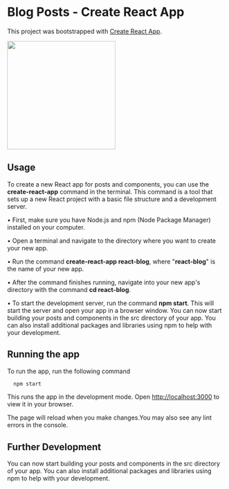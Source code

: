
# Blog Posts - Create React App

This project was bootstrapped with [Create React App](https://github.com/facebook/create-react-app).

[<img src="https://upload.wikimedia.org/wikipedia/commons/a/a7/React-icon.svg" width="250" />](https://upload.wikimedia.org/wikipedia/commons/a/a7/React-icon.svg)


## Usage

To create a new React app for posts and components, you can use the **create-react-app** command in the terminal. This command is a tool that sets up a new React project with a basic file structure and a development server.

&bull; First, make sure you have Node.js and npm (Node Package Manager) installed on your computer.

&bull; Open a terminal and navigate to the directory where you want to create your new app.

&bull; Run the command **create-react-app react-blog**, where "**react-blog**" is the name of your new app.

&bull; After the command finishes running, navigate into your new app's directory with the command **cd react-blog**.

&bull; To start the development server, run the command **npm start**. This will start the server and open your app in a browser window.
You can now start building your posts and components in the src directory of your app. You can also install additional packages and libraries using npm to help with your development.

## Running the app

To run the app, run the following command

```bash
  npm start
```

This runs the app in the development mode. Open [http://localhost:3000](http://localhost:3000) to view it in your browser.

The page will reload when you make changes.You may also see any lint errors in the console.


## Further Development

You can now start building your posts and components in the src directory of your app. You can also install additional packages and libraries using npm to help with your development.
